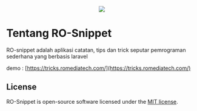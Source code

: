 <p align="center">
    <img src="https://tricks.romediatech.com/images/logo-color.png">
</p>

# Tentang RO-Snippet

RO-snippet adalah aplikasi catatan, tips dan trick seputar pemrograman sederhana yang berbasis laravel

demo : [https://tricks.romediatech.com/](https://tricks.romediatech.com/)

## License

RO-Snippet is open-source software licensed under the [MIT license](https://opensource.org/licenses/MIT).